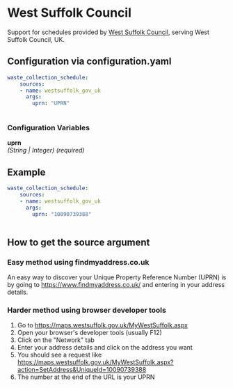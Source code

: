 # West Suffolk Council

Support for schedules provided by [West Suffolk Council](https://westsuffolk.gov.uk/), serving West Suffolk Council, UK.

## Configuration via configuration.yaml

```yaml
waste_collection_schedule:
    sources:
    - name: westsuffolk_gov_uk
      args:
        uprn: "UPRN"
        
```

### Configuration Variables

**uprn**  
*(String | Integer) (required)*


## Example

```yaml
waste_collection_schedule:
    sources:
    - name: westsuffolk_gov_uk
      args:
        uprn: "10090739388"
        
```

## How to get the source argument

### Easy method using findmyaddress.co.uk

An easy way to discover your Unique Property Reference Number (UPRN) is by going to <https://www.findmyaddress.co.uk/> and entering in your address details.

### Harder method using browser developer tools

1. Go to <https://maps.westsuffolk.gov.uk/MyWestSuffolk.aspx>
2. Open your browser's developer tools (usually F12)
3. Click on the "Network" tab
4. Enter your address details and click on the address you want
5. You should see a request like <https://maps.westsuffolk.gov.uk/MyWestSuffolk.aspx?action=SetAddress&UniqueId=10090739388>
6. The number at the end of the URL is your UPRN
